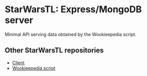 # StarWarsTL: Express/MongoDB server
Minimal API serving data obtained by the Wookieepedia script.

## Other StarWarsTL repositories
- [Client](https://github.com/tomasz13nocon/starwarstl-client)
- [Wookieepedia script](https://github.com/tomasz13nocon/starwarstl-fetch)
